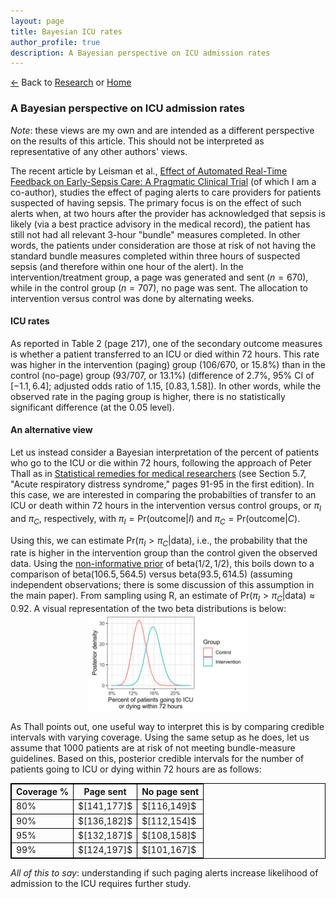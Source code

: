 ```yaml
---
layout: page
title: Bayesian ICU rates
author_profile: true
description: A Bayesian perspective on ICU admission rates
---
```


<style>
  table, th, td {
  border: 1px solid black;
}
  .center {
  display: block;
  margin-left: auto;
  margin-right: auto;
  width: 50%;
}
</style>

[&#8592;](../research.md) Back to [Research](../research.md) or [Home](../index.md)

### A Bayesian perspective on ICU admission rates

_Note_: these views are my own and are intended as a different perspective on the results of this article. This should not be interpreted as representative of any other authors' views.

The recent article by Leisman et al., [Effect of Automated Real-Time Feedback on Early-Sepsis Care: A Pragmatic Clinical Trial](https://journals.lww.com/ccmjournal/abstract/9900/effect_of_automated_real_time_feedback_on.247.aspx) (of which I am a co-author), studies the effect of paging alerts to care providers for patients suspected of having sepsis. The primary focus is on the effect of such alerts when, at two hours after the provider has acknowledged that sepsis is likely (via a best practice advisory in the medical record), the patient has still not had all relevant 3-hour "bundle" measures completed. In other words, the patients under consideration are those at risk of not having the standard bundle measures completed within three hours of suspected sepsis (and therefore within one hour of the alert). In the intervention/treatment group, a page was generated and sent ($n=670$), while in the control group ($n=707$), no page was sent. The allocation to intervention versus control was done by alternating weeks.


#### ICU rates
As reported in Table 2 (page 217), one of the secondary outcome measures is whether a patient transferred to an ICU or died within 72 hours. This rate was higher in the intervention (paging) group (106/670, or 15.8%) than in the control (no-page) group (93/707, or 13.1%) (difference of 2.7%, 95% CI of $[-1.1,6.4]$; adjusted odds ratio of 1.15, $[0.83,1.58]$). In other words, while the observed rate in the paging group is higher, there is no statistically significant difference (at the 0.05 level).

#### An alternative view
Let us instead consider a Bayesian interpretation of the percent of patients who go to the ICU or die within 72 hours, following the approach of Peter Thall as in [Statistical remedies for medical researchers](https://link.springer.com/book/10.1007/978-3-030-43714-5) (see Section 5.7, "Acute respiratory distress syndrome," pages 91-95 in the first edition). In this case, we are interested in comparing the probabilties of transfer to an ICU or death within 72 hours in the intervention versus control groups, or $\pi_I$ and $\pi_C$, respectively, with $\pi_I = \text{Pr}(\text{outcome} | I)\text{ and }\pi_C = \text{Pr}(\text{outcome}|C).$

Using this, we can estimate $\text{Pr}(\pi_I > \pi_C|\text{data})$, i.e., the probability that the rate is higher in the intervention group than the control given the observed data. Using the [non-informative prior](https://en.wikipedia.org/wiki/Beta_distribution) of $\text{beta}(1/2,1/2)$, this boils down to a comparison of $\text{beta}(106.5,564.5)$ versus $\text{beta}(93.5,614.5)$ (assuming independent observations; there is some discussion of this assumption in the main paper). From sampling using R, an estimate of $\text{Pr}(\pi_I > \pi_C | \text{data}) \approx 0.92$. A visual representation of the two $\text{beta}$ distributions is below:
<img src="density.jpg" alt="Posterior distributions, intervention versus control" class="center" width="500"> 

As Thall points out, one useful way to interpret this is by comparing credible intervals with varying coverage. Using the same setup as he does, let us assume that 1000 patients are at risk of not meeting bundle-measure guidelines. Based on this, posterior credible intervals for the number of patients going to ICU or dying within 72 hours are as follows:
<table align="center">
  <tr>
    <th>  Coverage %  </th>
    <th>  Page sent  </th>
    <th>  No page sent  </th>
  </tr>
  <tr>
    <td>80%</td>
    <td>$[141,177]$</td>
    <td>$[116,149]$</td>
  </tr>
    <tr>
    <td>90%</td>
    <td>$[136,182]$</td>
    <td>$[112,154]$</td>
  </tr>
    <tr>
    <td>95%</td>
    <td>$[132,187]$</td>
    <td>$[108,158]$</td>
  </tr>
    <tr>
    <td>99%</td>
    <td>$[124,197]$</td>
    <td>$[101,167]$</td>
  </tr>
</table>

_All of this to say_: understanding if such paging alerts increase likelihood of admission to the ICU requires further study.

